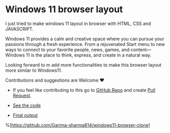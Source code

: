 # Windows 11 browser layout

I just tried to make windows 11 layout in browser with HTML, CSS and JAVASCRIPT. 

Windows 11 provides a calm and creative space where you can pursue your passions through a fresh experience. From a rejuvenated Start menu to new ways to connect to your favorite people, news, games, and content—Windows 11 is the place to think, express, and create in a natural way.

Looking forward to m add more functionalities to make this browser layout more similar to Windows11. 

Contributions and suggestions are Welcome ❤
- If you feel like contributing to this go to [GitHub Repo](https://github.com/Garima-sharma814/windows11-browser-clone) and create [Pull Request](https://github.com/Garima-sharma814/windows11-browser-clone/pulls).

- [See the code](https://github.com/Garima-sharma814/windows11-browser-clone)
- [Final output](https://windows11clone.netlify.app/)

%[https://github.com/Garima-sharma814/windows11-browser-clone]
